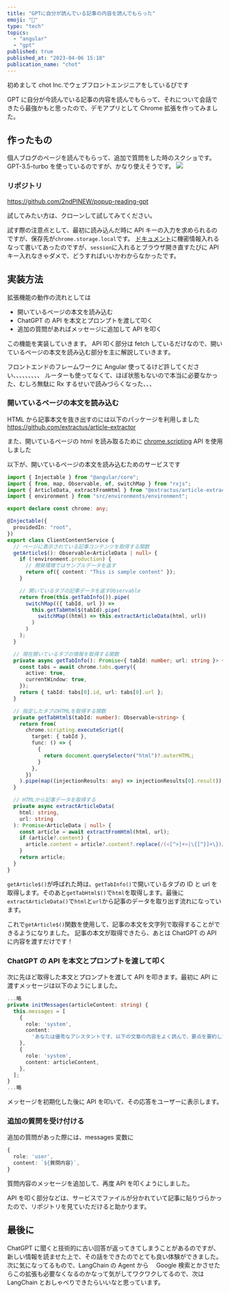 ```yaml
---
title: "GPTに自分が読んでいる記事の内容を読んでもらった"
emoji: "🤟"
type: "tech"
topics:
  - "angular"
  - "gpt"
published: true
published_at: "2023-04-06 15:18"
publication_name: "chot"
---
```


初めまして
chot Inc.でウェブフロントエンジニアをしているぴです

GPT に自分が今読んでいる記事の内容を読んでもらって、それについて会話できたら最強かもと思ったので、デモアプリとして Chrome 拡張を作ってみました。

## 作ったもの

個人ブログのページを読んでもらって、追加で質問をした時のスクショです。
GPT-3.5-turbo を使っているのですが、かなり使えそうです。
![](https://storage.googleapis.com/zenn-user-upload/b14c53d4e129-20230406.png)

### リポジトリ

https://github.com/2ndPINEW/popup-reading-gpt

試してみたい方は、クローンして試してみてください。

試す際の注意点として、最初に読み込んだ時に API キーの入力を求められるのですが、保存先が`chrome.storage.local`です。
[ドキュメント](https://developer.chrome.com/docs/extensions/reference/storage/#storage-areas)に機密情報入れるなって書いてあったのですが、`session`に入れるとブラウザ開き直すたびに API キー入れなきゃダメで、どうすればいいかわからなかったです。

## 実装方法

拡張機能の動作の流れとしては

- 開いているページの本文を読み込む
- ChatGPT の API を本文とプロンプトを渡して叩く
- 追加の質問があればメッセージに追加して API を叩く

この機能を実装していきます。
API 叩く部分は fetch しているだけなので、開いているページの本文を読み込む部分を主に解説していきます。

フロントエンドのフレームワークに Angular 使ってるけど許してください、、、、、、、、、
ルーターも使ってなくて、ほぼ状態もないので本当に必要なかった、むしろ無駄に Rx するせいで読みづらくなった、、、

### 開いているページの本文を読み込む

HTML から記事本文を抜き出すのには以下のパッケージを利用しました
https://github.com/extractus/article-extractor

また、開いているページの html を読み取るために [chrome.scripting](https://developer.chrome.com/docs/extensions/reference/scripting/) API を使用しました

以下が、開いているページの本文を読み込むためのサービスです

```typescript
import { Injectable } from "@angular/core";
import { from, map, Observable, of, switchMap } from "rxjs";
import { ArticleData, extractFromHtml } from "@extractus/article-extractor";
import { environment } from "src/environments/environment";

export declare const chrome: any;

@Injectable({
  providedIn: "root",
})
export class ClientContentService {
  // ページに表示されている記事コンテンツを取得する関数
  getArticle$(): Observable<ArticleData | null> {
    if (!environment.production) {
      // 開発環境ではサンプルデータを返す
      return of({ content: "This is sample content" });
    }

    // 開いているタブの記事データを返すObservable
    return from(this.getTabInfo()).pipe(
      switchMap(({ tabId, url }) =>
        this.getTabHtml$(tabId).pipe(
          switchMap((html) => this.extractArticleData(html, url))
        )
      )
    );
  }

  // 現在開いているタブの情報を取得する関数
  private async getTabInfo(): Promise<{ tabId: number; url: string }> {
    const tabs = await chrome.tabs.query({
      active: true,
      currentWindow: true,
    });
    return { tabId: tabs[0].id, url: tabs[0].url };
  }

  // 指定したタブのHTMLを取得する関数
  private getTabHtml$(tabId: number): Observable<string> {
    return from(
      chrome.scripting.executeScript({
        target: { tabId },
        func: () => {
          {
            return document.querySelector("html")?.outerHTML;
          }
        },
      })
    ).pipe(map((injectionResults: any) => injectionResults[0].result));
  }

  // HTMLから記事データを取得する
  private async extractArticleData(
    html: string,
    url: string
  ): Promise<ArticleData | null> {
    const article = await extractFromHtml(html, url);
    if (article?.content) {
      article.content = article?.content?.replace(/(<[^>]+>|\{[^}]+\})/g, "");
    }
    return article;
  }
}
```

`getArticle$()`が呼ばれた時は、`getTabInfo()`で開いているタブの ID と url を取得します。そのあと`getTabHtml$()`で`html`を取得します。最後に`extractArticleData()`で`html`と`url`から記事のデータを取り出す流れになっています。

これで`getArticle$()`関数を使用して、記事の本文を文字列で取得することができるようになりました。
記事の本文が取得できたら、あとは ChatGPT の API に内容を渡すだけです！

### ChatGPT の API を本文とプロンプトを渡して叩く

次に先ほど取得した本文とプロンプトを渡して API を叩きます。最初に API に渡すメッセージは以下のようにしました。

```typescript
...略
private initMessages(articleContent: string) {
  this.messages = [
    {
      role: 'system',
      content:
        'あなたは優秀なアシスタントです、以下の文章の内容をよく読んで、要点を要約してください。また日本語で回答してください。ユーザーからの質問に回答する際は、文章内にある情報が有用な場合、文章内の情報を優先して利用してください',
    },
    {
      role: 'system',
      content: articleContent,
    },
  ];
}
...略
```

メッセージを初期化した後に API を叩いて、その応答をユーザーに表示します。

### 追加の質問を受け付ける

追加の質問があった際には、messages 変数に

```typescript
{
  role: 'user',
  content: `${質問内容}`,
}
```

質問内容のメッセージを追加して、再度 API を叩くようにしました。

API を叩く部分などは、サービスでファイルが分かれていて記事に貼りづらかったので、リポジトリを見ていただけると助かります。

## 最後に

ChatGPT に聞くと技術的に古い回答が返ってきてしまうことがあるのですが、新しい情報を読ませた上で、その話をできたのでとても良い体験ができました。
次に気になってるもので、LangChain の Agent から　 Google 検索とかさせたらこの拡張も必要なくなるのかなって気がしてワクワクしてるので、次は LangChain とおしゃべりできたらいいなと思っています。
